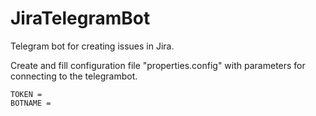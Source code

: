 # JiraTelegramBot

Telegram bot for creating issues in Jira.

Create and fill configuration file "properties.config" with parameters for connecting to the telegrambot.

``` 
TOKEN = 
BOTNAME =
``` 
